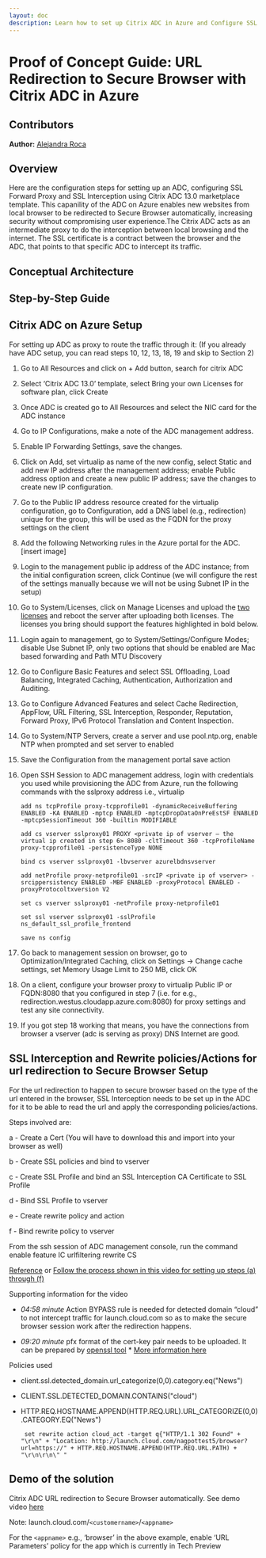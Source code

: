 ```yaml
---
layout: doc
description: Learn how to set up Citrix ADC in Azure and Configure SSL Forward Proxy and SSL Interception. This integration allows the dynamic delivery of resources by redirecting browsing to Secure Browser service providing a secury to the company network without sacrificing user experience.
---
```

# Proof of Concept Guide: URL Redirection to Secure Browser with Citrix ADC in Azure

## Contributors

**Author:** [Alejandra Roca](URL)

## Overview

Here are the configuration steps for setting up an ADC, configuring SSL Forward Proxy and SSL Interception using Citrix ADC 13.0 marketplace template. This capanility of the ADC on Azure enables new websites from local browser to be redirected to Secure Browser automatically, increasing security without compromising user experience.The Citrix ADC acts as an intermediate proxy to do the interception between local browsing and the internet. The SSL certificate is a contract between the browser and the ADC, that points to that specific ADC to intercept its traffic.

## Conceptual Architecture

## Step-by-Step Guide

## Citrix ADC on Azure Setup

For setting up ADC as proxy to route the traffic through it: (If you already have ADC setup, you can read steps 10, 12, 13, 18, 19 and skip to Section 2)

1.  Go to All Resources and click on + Add button, search for citrix ADC

1.  Select ‘Citrix ADC 13.0’ template, select Bring your own Licenses for software plan, click Create

1.  Once ADC is created go to All Resources and select the NIC card for the ADC instance

1.  Go to IP Configurations, make a note of the ADC management address.  

1.  Enable IP Forwarding Settings, save the changes.

1.  Click on Add, set virtualip as name of the new config, select Static and add new IP address after the management address; enable Public address option and create a new public IP address; save the changes to create new IP configuration.

1.  Go to the Public IP address resource created for the virtualip configuration, go to Configuration, add a DNS label (e.g., redirection) unique for the group, this will be used as the FQDN for the proxy settings on the client

1.  Add the following Networking rules in the Azure portal for the ADC.[insert image]

1.  Login to the management public ip address of the ADC instance; from the initial configuration screen, click Continue (we will configure the rest of the settings manually because we will not be using Subnet IP in the setup)

1.  Go to System/Licenses, click on Manage Licenses and upload the [two licenses](https://citrix.sharefile.com/d-sc0719582db546e28) and reboot the server after uploading both licenses. The licenses you bring should support the features highlighted in bold below.  

1.  Login again to management, go to System/Settings/Configure Modes; disable Use Subnet IP, only two options that should be enabled are Mac based forwarding and Path MTU Discovery

1.  Go to Configure Basic Features and select SSL Offloading, Load Balancing, Integrated Caching, Authentication, Authorization and Auditing.  

1.  Go to Configure Advanced Features and select Cache Redirection, AppFlow, URL Filtering, SSL Interception, Responder, Reputation, Forward Proxy, IPv6 Protocol Translation and Content Inspection.  

1.  Go to System/NTP Servers, create a server and use pool.ntp.org, enable NTP when prompted and set server to enabled

1.  Save the Configuration from the management portal save action

1.  Open SSH Session to ADC management address, login with credentials you used while provisioning the ADC from Azure, run the following commands with the sslproxy address i.e., virtualip

        add ns tcpProfile proxy-tcpprofile01 -dynamicReceiveBuffering ENABLED -KA ENABLED -mptcp ENABLED -mptcpDropDataOnPreEstSF ENABLED -mptcpSessionTimeout 360 -builtin MODIFIABLE

        add cs vserver sslproxy01 PROXY <private ip of vserver – the virtual ip created in step 6> 8080 -cltTimeout 360 -tcpProfileName proxy-tcpprofile01 -persistenceType NONE 

        bind cs vserver sslproxy01 -lbvserver azurelbdnsvserver 

        add netProfile proxy-netprofile01 -srcIP <private ip of vserver> -srcippersistency ENABLED -MBF ENABLED -proxyProtocol ENABLED -proxyProtocoltxversion V2 

        set cs vserver sslproxy01 -netProfile proxy-netprofile01 

        set ssl vserver sslproxy01 -sslProfile ns_default_ssl_profile_frontend 

        save ns config 

1.  Go back to management session on browser, go to Optimization/Integrated Caching, click on Settings -> Change cache settings, set Memory Usage Limit to 250 MB, click OK

1.  On a client, configure your browser proxy to virtualip Public IP or FQDN:8080 that you configured in step 7 (i.e. for e.g., redirection.westus.cloudapp.azure.com:8080) for proxy settings and test any site connectivity.

1.  If you got step 18 working that means, you have the connections from browser a vserver (adc is serving as proxy) DNS Internet are good.

## SSL Interception and Rewrite policies/Actions for url redirection to Secure Browser Setup

For the url redirection to happen to secure browser based on the type of the url entered in the browser, SSL Interception needs to be set up in the ADC for it to be able to read the url and apply the corresponding policies/actions.  

Steps involved are:

a - Create a Cert (You will have to download this and import into your browser as well)

b - Create SSL policies and bind to vserver

c - Create SSL Profile and bind an SSL Interception CA Certificate to SSL Profile

d - Bind SSL Profile to vserver

e - Create rewrite policy and action

f - Bind rewrite policy to vserver

From the ssh session of ADC management console, run the command
enable feature IC urlfiltering rewrite CS

[Reference](https://docs.citrix.com/en-us/citrix-adc/13/forward-proxy/ssl-interception.html) or [Follow the process shown in this video for setting up steps (a) through (f)](https://citrix.sharefile.com/d-s74bb5855411495bb)

Supporting information for the video

*  *04:58 minute* Action BYPASS rule is needed for detected domain “cloud” to not intercept traffic for launch.cloud.com so as to make the secure browser session work after the redirection happens.  

*  *09:20 minute* pfx format of the cert-key pair needs to be uploaded. It can be prepared by [openssl tool](https://www.cloudinsidr.com/content/how-to-install-the-most-recent-version-of-openssl-on-windows-10-in-64-bit/)
        * [More information here](https://stackoverflow.com/questions/6307886/how-to-create-pfx-file-from-certificate-and-private-key)
  
Policies used

*  client.ssl.detected_domain.url_categorize(0,0).category.eq("News")

*  CLIENT.SSL.DETECTED_DOMAIN.CONTAINS("cloud")

*  HTTP.REQ.HOSTNAME.APPEND(HTTP.REQ.URL).URL_CATEGORIZE(0,0).CATEGORY.EQ("News")

        set rewrite action cloud_act -target q{"HTTP/1.1 302 Found" + "\r\n" + "Location: http://launch.cloud.com/nagpottest5/browser?url=https://" + HTTP.REQ.HOSTNAME.APPEND(HTTP.REQ.URL.PATH) + "\r\n\r\n\" "

## Demo of the solution

Citrix ADC URL redirection to Secure Browser automatically. See demo video [here](https://citrix.sharefile.com/d-s7a540d5498c42a59)

Note: launch.cloud.com/`<customername>`/`<appname>`

For the `<appname>` e.g., ‘browser’ in the above example, enable ‘URL Parameters’ policy for the app which is currently in Tech Preview
